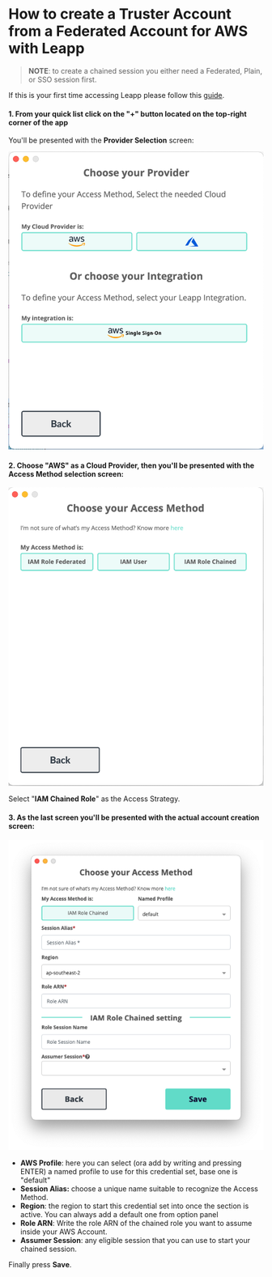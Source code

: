 # How to create a Truster Account from a Federated Account for AWS with Leapp

> **NOTE**: to create a chained session you either need a Federated, Plain, or SSO session first.

If this is your first time accessing Leapp please follow this [guide](../../first_access.md).

#### 1. From your quick list click on the "+" button located on the top-right corner of the app

You'll be presented with the **Provider Selection** screen:

![](../../../../images/tutorials/aws/iam_chained_role/AWS_IAM_CHAINED_ROLE_SETUP_IN_LEAPP-1.png)

#### 2. Choose "**AWS**" as a Cloud Provider, then you'll be presented with the **Access Method** selection screen:

![](../../../../images/tutorials/aws/iam_chained_role/AWS_IAM_CHAINED_ROLE_SETUP_IN_LEAPP-2.png)

Select "**IAM Chained Role**" as the Access Strategy.

#### 3. As the last screen you'll be presented with the actual account creation screen:

![](../../../../images/tutorials/aws/iam_chained_role/AWS_IAM_CHAINED_ROLE_SETUP_IN_LEAPP-3.png)

- **AWS Profile**: here you can select (ora add by writing and pressing ENTER) a named profile to use for this credential set, base one is "default"
- **Session Alias:** choose a unique name suitable to recognize the Access Method.
- **Region**: the region to start this credential set into once the section is active. You can always add a default one from option panel
- **Role ARN**: Write the role ARN of the chained role you want to assume inside your AWS Account.
- **Assumer Session**: any eligible session that you can use to start your chained session.

Finally press **Save**.
